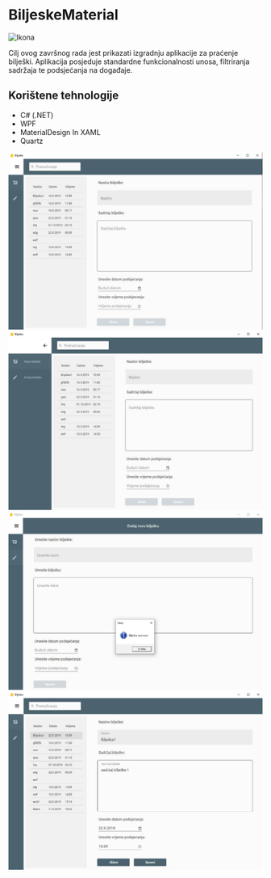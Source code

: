 # BiljeskeMaterial
![Ikona](BiljeskeMaterial/res/ikona.ico)

Cilj ovog završnog rada jest prikazati izgradnju aplikacije za praćenje bilješki. Aplikacija posjeduje standardne funkcionalnosti unosa, filtriranja sadržaja te podsjećanja na događaje. 

## Korištene tehnologije

* C# (.NET)
* WPF
* MaterialDesign In XAML
* Quartz

![Slika 1](projekt_slike/biljeske1.jpg)
![Slika 2](projekt_slike/biljeske2.jpg)
![Slika 3](projekt_slike/biljeske3.jpg)
![Slika 4](projekt_slike/biljeske4.jpg)

